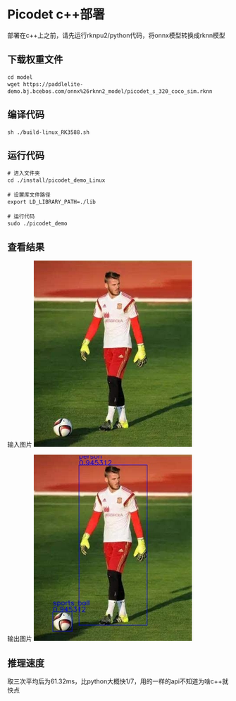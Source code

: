 # Picodet c++部署
部署在c++上之前，请先运行rknpu2/python代码，将onnx模型转换成rknn模型

## 下载权重文件
```text
cd model
wget https://paddlelite-demo.bj.bcebos.com/onnx%26rknn2_model/picodet_s_320_coco_sim.rknn
```


## 编译代码
```text
sh ./build-linux_RK3588.sh
```

## 运行代码
```text
# 进入文件夹
cd ./install/picodet_demo_Linux

# 设置库文件路径
export LD_LIBRARY_PATH=./lib

# 运行代码
sudo ./picodet_demo
```

## 查看结果
输入图片
![输入图片](./install/picodet_demo_Linux/images/before/picodet_demo_input.jpg)

输出图片
![输出图片](./install/picodet_demo_Linux/images/after/result.jpg)

## 推理速度
取三次平均后为61.32ms，比python大概快1/7，用的一样的api不知道为啥c++就快点